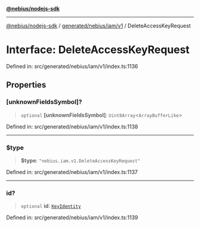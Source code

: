 [**@nebius/nodejs-sdk**](../../../../../README.md)

---

[@nebius/nodejs-sdk](../../../../../README.md) / [generated/nebius/iam/v1](../README.md) / DeleteAccessKeyRequest

# Interface: DeleteAccessKeyRequest

Defined in: src/generated/nebius/iam/v1/index.ts:1136

## Properties

### \[unknownFieldsSymbol\]?

> `optional` **\[unknownFieldsSymbol\]**: `Uint8Array`\<`ArrayBufferLike`\>

Defined in: src/generated/nebius/iam/v1/index.ts:1138

---

### $type

> **$type**: `"nebius.iam.v1.DeleteAccessKeyRequest"`

Defined in: src/generated/nebius/iam/v1/index.ts:1137

---

### id?

> `optional` **id**: [`KeyIdentity`](KeyIdentity.md)

Defined in: src/generated/nebius/iam/v1/index.ts:1139
